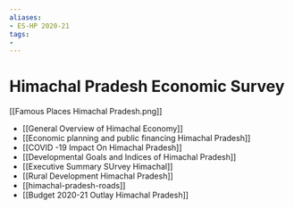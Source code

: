 ```yaml
---
aliases:
- ES-HP 2020-21
tags:
- 
---
```

# Himachal Pradesh Economic Survey
[[Famous Places Himachal Pradesh.png]]
* [[General Overview of Himachal Economy]]
* [[Economic planning and public financing Himachal Pradesh]]
* [[COVID -19 Impact On Himachal Pradesh]]
* [[Developmental Goals and Indices of Himachal Pradesh]]
* [[Executive Summary SUrvey Himachal]]
* [[Rural Development Himachal Pradesh]]
* [[himachal-pradesh-roads]]
* [[Budget 2020-21 Outlay Himachal Pradesh]]